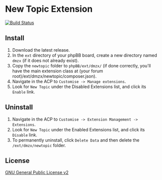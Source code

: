 # New Topic Extension

[![Build Status](https://travis-ci.org/dmzx/New-Topic.svg?branch=master)](https://travis-ci.org/dmzx/New-Topic)

## Install
1. Download the latest release.
2. In the `ext` directory of your phpBB board, create a new directory named `dmzx` (if it does not already exist).
3. Copy the `newtopic` folder to `phpBB/ext/dmzx/` (if done correctly, you'll have the main extension class at (your forum root)/ext/dmzx/newtopic/composer.json).
4. Navigate in the ACP to `Customise -> Manage extensions`.
5. Look for `New Topic` under the Disabled Extensions list, and click its `Enable` link.

## Uninstall
1. Navigate in the ACP to `Customise -> Extension Management -> Extensions`.
2. Look for `New Topic` under the Enabled Extensions list, and click its `Disable` link.
3. To permanently uninstall, click `Delete Data` and then delete the `/ext/dmzx/newtopic` folder.

## License
[GNU General Public License v2](http://opensource.org/licenses/GPL-2.0)
